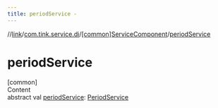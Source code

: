```yaml
---
title: periodService -
---
```

//[link](../../index.md)/[com.tink.service.di](../index.md)/[[common]ServiceComponent](index.md)/[periodService](period-service.md)



# periodService  
[common]  
Content  
abstract val [periodService](period-service.md): [PeriodService](../../com.tink.service.time/[common]-period-service/index.md)  



